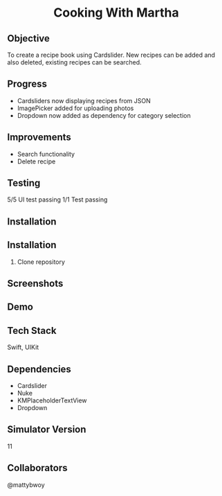 <h1 align="center">

Cooking With Martha

</h1>

## Objective
To create a recipe book using Cardslider. New recipes can be added and also deleted, existing recipes can be searched.


## Progress
- Cardsliders now displaying recipes from JSON
- ImagePicker added for uploading photos
- Dropdown now added as dependency for category selection

## Improvements
- Search functionality
- Delete recipe

## Testing
5/5 UI test passing
1/1 Test passing
## Installation

## Installation
1. Clone repository


## Screenshots


## Demo

## Tech Stack
Swift, UIKit

## Dependencies
- Cardslider
- Nuke
- KMPlaceholderTextView
- Dropdown

## Simulator Version
11

## Collaborators
@mattybwoy
